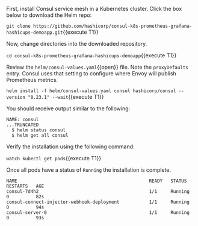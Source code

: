 First, install Consul service mesh in a Kubernetes cluster.
Click the box below to download the Helm repo:

`git clone https://github.com/hashicorp/consul-k8s-prometheus-grafana-hashicups-demoapp.git`{{execute T1}}

Now, change directories into the downloaded repository.

`cd consul-k8s-prometheus-grafana-hashicups-demoapp`{{execute T1}}

Review the `helm/consul-values.yaml`{{open}} file. Note the `proxyDefaults` entry. Consul uses that setting to configure where Envoy will publish Prometheus metrics.

`helm install -f helm/consul-values.yaml consul hashicorp/consul --version "0.23.1" --wait`{{execute T1}}

You should receive output similar to the following:

```plaintext
NAME: consul
...TRUNCATED
  $ helm status consul
  $ helm get all consul
```

Verify the installation using the following command:

`watch kubectl get pods`{{execute T1}}

Once all pods have a status of `Running` the installation is complete.

```plaintext
NAME                                                 READY   STATUS    RESTARTS   AGE
consul-7d4h2                                         1/1     Running   0          82s
consul-connect-injector-webhook-deployment           1/1     Running   0          94s
consul-server-0                                      1/1     Running   0          93s
```
